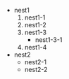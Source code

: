 
* nest1
    1. nest1\-1
    2. nest1\-2
    3. nest1\-3
        * nest1\-3\-1
    4. nest1\-4
* nest2
    * nest2\-1
    * nest2\-2


